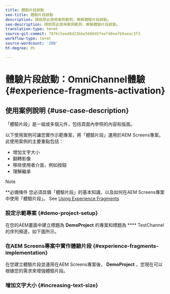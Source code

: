 ```yaml
---
title: 體驗片段啟動
seo-title: 體驗片段啟動
description: 請依照此使用案例範例，瞭解體驗片段啟動。
seo-description: 請依照此使用案例範例，瞭解體驗片段啟動。
translation-type: tm+mt
source-git-commit: 7876c5eed8d23bbe566645feefd8eefb9aeac3f3
workflow-type: tm+mt
source-wordcount: '200'
ht-degree: 0%

---
```



# 體驗片段啟動：OmniChannel體驗 {#experience-fragments-activation}

## 使用案例說明 {#use-case-description}

「體驗片段」是一組或多個元件，包括頁面內參照的內容和版面。

以下使用案例可讓您實作示範專案，將「體驗片段」運用於AEM Screens專案。 此使用案例的主要重點包括：

* 增加文字大小
* 翻轉影像
* 移除使用者介面，例如按鈕
* 理解繼承

>[!NOTE]
>**必備條件
>您必須具備「體驗片段」的基本知識，以及如何在AEM Screens專案中使用「體驗片段」。 See [Using Experience Fragments](/help/user-guide/experience-fragments-in-screens.md)

### 設定示範專案 {#demo-project-setup}

在您的AEM畫面中建立標題為 **DemoProject** 的專案和標題為 **** TestChannel的序列頻道，如下圖所示。

### 在AEM Screens專案中實作體驗片段 {#experience-fragments-implementation}

在您建立體驗片段並運用在AEM Screens專案後， **DemoProject** ，您現在可以根據您的需求來增強體驗片段。

### 增加文字大小 {#increasing-text-size}






